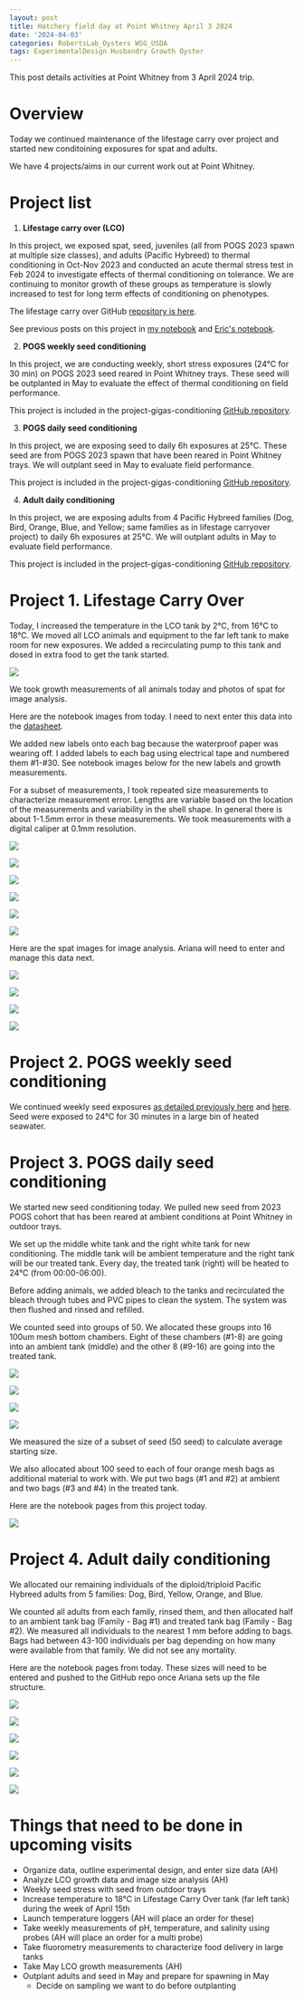 ```yaml
---
layout: post
title: Hatchery field day at Point Whitney April 3 2024
date: '2024-04-03'
categories: RobertsLab_Oysters WSG_USDA
tags: ExperimentalDesign Husbandry Growth Oyster
---
```


This post details activities at Point Whitney from 3 April 2024 trip.  

# Overview 

Today we continued maintenance of the lifestage carry over project and started new conditoining exposures for spat and adults.  

We have 4 projects/aims in our current work out at Point Whitney.  

# Project list 

1. **Lifestage carry over (LCO)** 

In this project, we exposed spat, seed, juveniles (all from POGS 2023 spawn at multiple size classes), and adults (Pacific Hybreed) to thermal conditioning in Oct-Nov 2023 and conducted an acute thermal stress test in Feb 2024 to investigate effects of thermal conditioning on tolerance. We are continuing to monitor growth of these groups as temperature is slowly increased to test for long term effects of conditioning on phenotypes. 

The lifestage carry over GitHub [repository is here](https://github.com/RobertsLab/project-gigas-carryover/tree/main/lifestage_carryover).  

See previous posts on this project in [my notebook](https://ahuffmyer.github.io/ASH_Putnam_Lab_Notebook/categoryview/#wsg-usda) and [Eric's notebook](https://eric-ess.github.io/data-explanation/). 

2. **POGS weekly seed conditioning** 

In this project, we are conducting weekly, short stress exposures (24°C for 30 min) on POGS 2023 seed reared in Point Whitney trays. These seed will be outplanted in May to evaluate the effect of thermal conditioning on field performance.  

This project is included in the project-gigas-conditioning [GitHub repository](https://github.com/RobertsLab/project-gigas-conditioning).  

3. **POGS daily seed conditioning** 

In this project, we are exposing seed to daily 6h exposures at 25°C. These seed are from POGS 2023 spawn that have been reared in Point Whitney trays. We will outplant seed in May to evaluate field performance. 

This project is included in the project-gigas-conditioning [GitHub repository](https://github.com/RobertsLab/project-gigas-conditioning).  

4. **Adult daily conditioning** 

In this project, we are exposing adults from 4 Pacific Hybreed families (Dog, Bird, Orange, Blue, and Yellow; same families as in lifestage carryover project) to daily 6h exposures at 25°C. We will outplant adults in May to evaluate field performance. 

This project is included in the project-gigas-conditioning [GitHub repository](https://github.com/RobertsLab/project-gigas-conditioning).  

# Project 1. Lifestage Carry Over

Today, I increased the temperature in the LCO tank by 2°C, from 16°C to 18°C. We moved all LCO animals and equipment to the far left tank to make room for new exposures. We added a recirculating pump to this tank and dosed in extra food to get the tank started.  

![](https://github.com/AHuffmyer/ASH_Putnam_Lab_Notebook/blob/master/images/NotebookImages/oysters/wsg_usda/20240403/25.jpeg?raw=true)

We took growth measurements of all animals today and photos of spat for image analysis.  

Here are the notebook images from today. I need to next enter this data into the [datasheet](https://github.com/RobertsLab/project-gigas-carryover/blob/main/lifestage_carryover/data/size/gigas-lengths-individuals.csv). 

We added new labels onto each bag because the waterproof paper was wearing off. I added labels to each bag using electrical tape and numbered them #1-#30. See notebook images below for the new labels and growth measurements.  

For a subset of measurements, I took repeated size measurements to characterize measurement error. Lengths are variable based on the location of the measurements and variability in the shell shape. In general there is about 1-1.5mm error in these measurements. We took measurements with a digital caliper at 0.1mm resolution.  

![](https://github.com/RobertsLab/project-gigas-carryover/blob/main/lifestage_carryover/data/size/notebook_images/20240403/20240403_growth_nb1.jpeg?raw=true)  

![](https://github.com/RobertsLab/project-gigas-carryover/blob/main/lifestage_carryover/data/size/notebook_images/20240403/20240403_growth_nb2.jpeg?raw=true)  

![](https://github.com/RobertsLab/project-gigas-carryover/blob/main/lifestage_carryover/data/size/notebook_images/20240403/20240403_growth_nb3.jpeg?raw=true)  

![](https://github.com/RobertsLab/project-gigas-carryover/blob/main/lifestage_carryover/data/size/notebook_images/20240403/20240403_growth_nb4.jpeg?raw=true)  

![](https://github.com/RobertsLab/project-gigas-carryover/blob/main/lifestage_carryover/data/size/notebook_images/20240403/20240403_growth_nb5.jpeg?raw=true)  

![](https://github.com/RobertsLab/project-gigas-carryover/blob/main/lifestage_carryover/data/size/notebook_images/20240403/20240403_growth_nb6.jpeg?raw=true)  

Here are the spat images for image analysis. Ariana will need to enter and manage this data next.  

![](https://github.com/RobertsLab/project-gigas-carryover/blob/main/lifestage_carryover/data/size/notebook_images/20240403/20240403_leftspat_1.jpeg?raw=true)  

![](https://github.com/RobertsLab/project-gigas-carryover/blob/main/lifestage_carryover/data/size/notebook_images/20240403/20240403_leftspat_2.jpeg?raw=true)  

![](https://github.com/RobertsLab/project-gigas-carryover/blob/main/lifestage_carryover/data/size/notebook_images/20240403/20240403_rightspat_1.jpeg?raw=true)  

![](https://github.com/RobertsLab/project-gigas-carryover/blob/main/lifestage_carryover/data/size/notebook_images/20240403/20240403_rightspat_2.jpeg?raw=true)  

# Project 2. POGS weekly seed conditioning  

We continued weekly seed exposures [as detailed previously here](https://ahuffmyer.github.io/ASH_Putnam_Lab_Notebook/Hatchery-Day-Continuing-Spat-Exposures/) and [here](https://sr320.github.io/tumbling-oysters/posts/sr320-11/). Seed were exposed to 24°C for 30 minutes in a large bin of heated seawater.  

# Project 3. POGS daily seed conditioning 

We started new seed conditioning today. We pulled new seed from 2023 POGS cohort that has been reared at ambient conditions at Point Whitney in outdoor trays.  

We set up the middle white tank and the right white tank for new conditioning. The middle tank will be ambient temperature and the right tank will be our treated tank. Every day, the treated tank (right) will be heated to 24°C (from 00:00-06:00).  

Before adding animals, we added bleach to the tanks and recirculated the bleach through tubes and PVC pipes to clean the system. The system was then flushed and rinsed and refilled.  

We counted seed into groups of 50. We allocated these groups into 16 100um mesh bottom chambers. Eight of these chambers (#1-8) are going into an ambient tank (middle) and the other 8 (#9-16) are going into the treated tank.  

![](https://github.com/AHuffmyer/ASH_Putnam_Lab_Notebook/blob/master/images/NotebookImages/oysters/wsg_usda/20240403/1.jpeg?raw=true)

![](https://github.com/AHuffmyer/ASH_Putnam_Lab_Notebook/blob/master/images/NotebookImages/oysters/wsg_usda/20240403/2.jpeg?raw=true)

![](https://github.com/AHuffmyer/ASH_Putnam_Lab_Notebook/blob/master/images/NotebookImages/oysters/wsg_usda/20240403/24.jpeg?raw=true)

![](https://github.com/AHuffmyer/ASH_Putnam_Lab_Notebook/blob/master/images/NotebookImages/oysters/wsg_usda/20240403/23.jpeg?raw=true)

We measured the size of a subset of seed (50 seed) to calculate average starting size.  

We also allocated about 100 seed to each of four orange mesh bags as additional material to work with. We put two bags (#1 and #2) at ambient and two bags (#3 and #4) in the treated tank.  

Here are the notebook pages from this project today.  

![](https://github.com/AHuffmyer/ASH_Putnam_Lab_Notebook/blob/master/images/NotebookImages/oysters/wsg_usda/20240403/13.jpeg?raw=true)

# Project 4. Adult daily conditioning 

We allocated our remaining individuals of the diploid/triploid Pacific Hybreed adults from 5 families: Dog, Bird, Yellow, Orange, and Blue.  

We counted all adults from each family, rinsed them, and then allocated half to an ambient tank bag (Family - Bag #1) and treated tank bag (Family - Bag #2). We measured all individuals to the nearest 1 mm before adding to bags. Bags had between 43-100 individuals per bag depending on how many were available from that family. We did not see any mortality.  

Here are the notebook pages from today. These sizes will need to be entered and pushed to the GitHub repo once Ariana sets up the file structure.  

![](https://github.com/AHuffmyer/ASH_Putnam_Lab_Notebook/blob/master/images/NotebookImages/oysters/wsg_usda/20240403/8.jpeg?raw=true)

![](https://github.com/AHuffmyer/ASH_Putnam_Lab_Notebook/blob/master/images/NotebookImages/oysters/wsg_usda/20240403/9.jpeg?raw=true)

![](https://github.com/AHuffmyer/ASH_Putnam_Lab_Notebook/blob/master/images/NotebookImages/oysters/wsg_usda/20240403/10.jpeg?raw=true)

![](https://github.com/AHuffmyer/ASH_Putnam_Lab_Notebook/blob/master/images/NotebookImages/oysters/wsg_usda/20240403/11.jpeg?raw=true)

![](https://github.com/AHuffmyer/ASH_Putnam_Lab_Notebook/blob/master/images/NotebookImages/oysters/wsg_usda/20240403/12.jpeg?raw=true)

![](https://github.com/AHuffmyer/ASH_Putnam_Lab_Notebook/blob/master/images/NotebookImages/oysters/wsg_usda/20240403/22.jpeg?raw=true)


# Things that need to be done in upcoming visits 

- Organize data, outline experimental design, and enter size data (AH) 
- Analyze LCO growth data and image size analysis (AH)  
- Weekly seed stress with seed from outdoor trays 
- Increase temperature to 18°C in Lifestage Carry Over tank (far left tank) during the week of April 15th
- Launch temperature loggers (AH will place an order for these) 
- Take weekly measurements of pH, temperature, and salinity using probes (AH will place an order for a multi probe)  
- Take fluorometry measurements to characterize food delivery in large tanks 
- Take May LCO growth measurements (AH) 
- Outplant adults and seed in May and prepare for spawning in May 
	- Decide on sampling we want to do before outplanting
